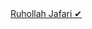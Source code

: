 <html lang="en">

<head>
    <meta charset="UTF-8">
    <meta http-equiv="X-UA-Compatible" content="IE=edge">
    <meta name="viewport" content="width=device-width, initial-scale=1.0">
    <title>Document</title>
</head>

<body>
    <div class="badge-base LI-profile-badge" data-locale="en_US" data-size="large" data-theme="dark" data-type="HORIZONTAL" data-vanity="ruhollah-jafari" data-version="v1"><a class="badge-base__link LI-simple-link" href="https://ir.linkedin.com/in/ruhollah-jafari?trk=profile-badge">Ruhollah Jafari ✔</a></div>


</body>
<script src="https://platform.linkedin.com/badges/js/profile.js" async defer type="text/javascript"></script>

</html>
